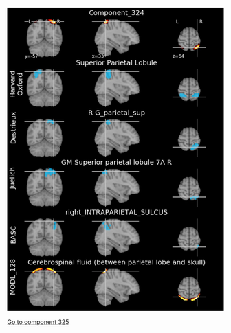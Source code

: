 


![324](preliminary/324.jpg "Component 324")

[Go to component 325](https://parietal-inria.github.io/MODL_atlas/512/325 "Component 325")